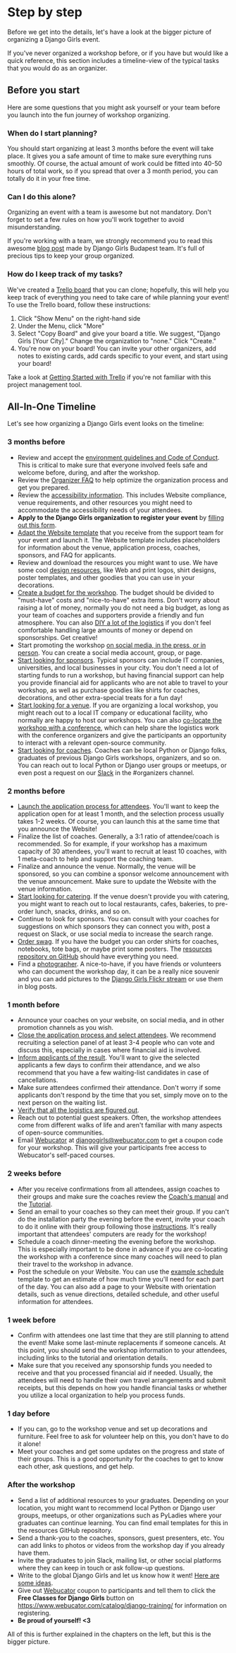 # Step by step

Before we get into the details, let's have a look at the bigger picture of organizing a Django Girls event.

If you've never organized a workshop before, or if you have but would like a quick reference, this section includes a timeline-view of the typical tasks that you would do as an organizer.

## Before you start

Here are some questions that you might ask yourself or your team before you launch into the fun journey of workshop organizing.

### When do I start planning?

You should start organizing at least 3 months before the event will take place. It gives you a safe amount of time to make sure everything runs smoothly. Of course, the actual amount of work could be fitted into 40-50 hours of total work, so if you spread that over a 3 month period, you can totally do it in your free time.

### Can I do this alone?

Organizing an event with a team is awesome but not mandatory. Don't forget to set a few rules on how you'll work together to avoid misunderstanding.

If you're working with a team, we strongly recommend you to read this awesome [blog post](http://blog.djangogirls.org/post/138915381173/a-toolkit-of-awesome-tips-tricks-from-seasoned) made by Django Girls Budapest team. It's full of precious tips to keep your group organized.

### How do I keep track of my tasks?

We've created a [Trello board](https://trello.com/b/xBRRgQRr/django-girls-template) that you can clone; hopefully, this will help you keep track of everything you need to take care of while planning your event! To use the Trello board, follow these instructions:

1. Click "Show Menu" on the right-hand side
2. Under the Menu, click "More"
3. Select "Copy Board" and give your board a title. We suggest, "Django Girls \[Your City\]." Change the organization to "none." Click "Create."
4. You're now on your board! You can invite your other organizers, add notes to existing cards, add cards specific to your event, and start using your board!

Take a look at [Getting Started with Trello](http://help.trello.com/article/899-getting-started-video-demo) if you're not familiar with this project management tool.

## All-In-One Timeline

Let's see how organizing a Django Girls event looks on the timeline:

### 3 months before

* Review and accept the [environment guidelines and Code of Conduct](../../environment.md). This is critical to make sure that everyone involved feels safe and welcome before, during, and after the workshop.
* Review the [Organizer FAQ](https://faq-organizers.djangogirls.org/) to help optimize the organization process and get you prepared.
* Review the [accessibility information](../accessibility/). This includes Website compliance, venue requirements, and other resources you might need to accommodate the accessibility needs of your attendees.
* **Apply to the Django Girls organization to register your event** by [filling out this form](https://djangogirls.org/organize/).
* [Adapt the Website template](../../website/) that you receive from the support team for your event and launch it. The Website template includes placeholders for information about the venue, application process, coaches, sponsors, and FAQ for applicants.
* Review and download the resources you might want to use. We have some cool [design resources](../../resources.md), like Web and print logos, shirt designs, poster templates, and other goodies that you can use in your decorations.
* [Create a budget for the workshop](https://github.com/DjangoGirls/organizer-manual/tree/a39f39d6eff5fbd557d71d4b6d7414de32d5fdee/in_person_workshops/costs.md). The budget should be divided to "must-have" costs and "nice-to-have" extra items. Don't worry about raising a lot of money, normally you do not need a big budget, as long as your team of coaches and supporters provide a friendly and fun atmosphere. You can also [DIY a lot of the logistics](../diy/) if you don't feel comfortable handling large amounts of money or depend on sponsorships. Get creative!
* Start promoting the workshop [on social media, in the press, or in person](../../promotion.md). You can create a social media account, group, or page.
* [Start looking for sponsors](../in_person_sponsors/). Typical sponsors can include IT companies, universities, and local businesses in your city. You don't need a lot of starting funds to run a workshop, but having financial support can help you provide financial aid for applicants who are not able to travel to your workshop, as well as purchase goodies like shirts for coaches, decorations, and other extra-special treats for a fun day!
* [Start looking for a venue](../venue/). If you are organizing a local workshop, you might reach out to a local IT company or educational facility, who normally are happy to host our workshops. You can also [co-locate the workshop with a conference](../../conferences/), which can help share the logistics work with the conference organizers and give the participants an opportunity to interact with a relevant open-source community.
* [Start looking for coaches](../../coaches.md). Coaches can be local Python or Django folks, graduates of previous Django Girls workshops, organizers, and so on. You can reach out to local Python or Django user groups or meetups, or even post a request on our [Slack](https://djangogirls.slack.com/?) in the \#organizers channel.

### 2 months before

* [Launch the application process for attendees](../../application_form/). You'll want to keep the application open for at least 1 month, and the selection process usually takes 1-2 weeks. Of course, you can launch this at the same time that you announce the Website!
* Finalize the list of coaches. Generally, a 3:1 ratio of attendee/coach is recommended. So for example, if your workshop has a maximum capacity of 30 attendees, you'll want to recruit at least 10 coaches, with 1 meta-coach to help and support the coaching team.
* Finalize and announce the venue. Normally, the venue will be sponsored, so you can combine a sponsor welcome announcement with the venue announcement. Make sure to update the Website with the venue information.
* [Start looking for catering](../venue/food.md). If the venue doesn't provide you with catering, you might want to reach out to local restaurants, cafes, bakeries, to pre-order lunch, snacks, drinks, and so on.
* Continue to look for sponsors. You can consult with your coaches for suggestions on which sponsors they can connect you with, post a request on Slack, or use social media to increase the search range.
* [Order swag](../venue/swag.md). If you have the budget you can order shirts for coaches, notebooks, tote bags, or maybe print some posters. The [resources repository on GitHub](https://github.com/DjangoGirls/resources/) should have everything you need.
* Find a [photographer](../venue/pictures_video.md). A nice-to-have, if you have friends or volunteers who can document the workshop day, it can be a really nice souvenir and you can add pictures to the [Django Girls Flickr stream](https://www.flickr.com/photos/djangogirls/albums) or use them in blog posts.

### 1 month before

* Announce your coaches on your website, on social media, and in other promotion channels as you wish.
* [Close the application process and select attendees](../../application_form/selection.md). We recommend recruiting a selection panel of at least 3-4 people who can vote and discuss this, especially in cases where financial aid is involved.
* [Inform applicants of the result](../../application_form/communication.md). You'll want to give the selected applicants a few days to confirm their attendance, and we also recommend that you have a few waiting-list candidates in case of cancellations.
* Make sure attendees confirmed their attendance. Don't worry if some applicants don't respond by the time that you set, simply move on to the next person on the waiting list.
* [Verify that all the logistics are figured out](../logistics.md).
* Reach out to potential guest speakers. Often, the workshop attendees come from different walks of life and aren't familiar with many aspects of open-source communities.
* Email [Webucator](https://www.webucator.com/) at [djangogirls@webucator.com](mailto:djangogirls@webucator.com) to get a coupon code for your workshop. This will give your participants free access to Webucator's self-paced courses.

### 2 weeks before

* After you receive confirmations from all attendees, assign coaches to their groups and make sure the coaches review the [Coach's manual](http://coach.djangogirls.org/) and the [Tutorial](../../tutorial.md).
* Send an email to your coaches so they can meet their group. If you can't do the installation party the evening before the event, invite your coach to do it online with their group following those [instructions](http://tutorial.djangogirls.org/en/installation/index.html). It's really important that attendees' computers are ready for the workshop!
* Schedule a coach dinner-meeting the evening before the workshop. This is especially important to be done in advance if you are co-locating the workshop with a conference since many coaches will need to plan their travel to the workshop in advance.
* Post the schedule on your Website. You can use the [example schedule](example_schedule.md) template to get an estimate of how much time you'll need for each part of the day. You can also add a page to your Website with orientation details, such as venue directions, detailed schedule, and other useful information for attendees.

### 1 week before

* Confirm with attendees one last time that they are still planning to attend the event! Make some last-minute replacements if someone cancels. At this point, you should send the workshop information to your attendees, including links to the tutorial and orientation details.
* Make sure that you received any sponsorship funds you needed to receive and that you processed financial aid if needed. Usually, the attendees will need to handle their own travel arrangements and submit receipts, but this depends on how you handle financial tasks or whether you utilize a local organization to help you process funds.

### 1 day before

* If you can, go to the workshop venue and set up decorations and furniture. Feel free to ask for volunteer help on this, you don't have to do it alone!
* Meet your coaches and get some updates on the progress and state of their groups. This is a good opportunity for the coaches to get to know each other, ask questions, and get help.

### After the workshop

* Send a list of additional resources to your graduates. Depending on your location, you might want to recommend local Python or Django user groups, meetups, or other organizations such as PyLadies where your graduates can continue learning. You can find email templates for this in the resources GitHub repository.
* Send a thank-you to the coaches, sponsors, guest presenters, etc. You can add links to photos or videos from the workshop day if you already have them.
* Invite the graduates to join Slack, mailing list, or other social platforms where they can keep in touch or ask follow-up questions.
* Write to the global Django Girls and let us know how it went! [Here are some ideas](../../after_the_event/).
* Give out [Webucator](https://www.webucator.com/) coupon to participants and tell them to click the **Free Classes for Django Girls** button on <https://www.webucator.com/catalog/django-training/> for information on registering.
* **Be proud of yourself! &lt;3**

All of this is further explained in the chapters on the left, but this is the bigger picture.

